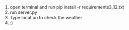 1. open terminal and run pip install -r requirements3_12.txt
2. run server.py
3. Type location to check the weather
4. :)
